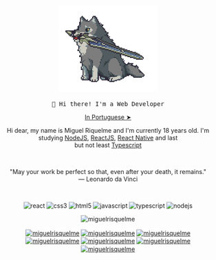 <!-- HEADER -->
<p align="center">
  <img src="./.github/lobinho.gif" width="px">
   <br><br>
  <samp>
    👋 Hi there! I'm a Web Developer
  </samp>
  <p align="center"><a href="./README.pt-br.md">In Portuguese ➤</a></p>
  
</p>

<!-- ABOUT OF ME -->
<p align="center" style="text-align: center;">
Hi dear, my name is Miguel Riquelme and I'm currently 18 years old. I'm studying <a href="https://nodejs.org/en/">NodeJS</a>, <a href="https://pt-br.reactjs.org/">ReactJS</a>, <a href="https://reactnative.dev/">React Native</a> and last<br> but not least <a href="https://www.typescriptlang.org/">Typescript</a> 
</p>
<!-- QUOTE -->
<br>
<p align="center">
"May your work be perfect so that, even after your death, it remains."
<br>
― Leonardo da Vinci
</p>
<br>

<!-- SOCIAL MEDIAS -->
<p align="center">
<img src="https://devicons.github.io/devicon/devicon.git/icons/react/react-original-wordmark.svg" alt="react" width="20" height="20"/>
<img src="https://devicons.github.io/devicon/devicon.git/icons/css3/css3-original-wordmark.svg" alt="css3"  width="20" height="20"/>
<img src="https://devicons.github.io/devicon/devicon.git/icons/html5/html5-original-wordmark.svg" alt="html5"  width="20" height="20"/>
<img src="https://devicons.github.io/devicon/devicon.git/icons/javascript/javascript-original.svg" alt="javascript" width="20" height="20"/>
<img src="https://devicon.dev/devicon.git/icons/typescript/typescript-original.svg" alt="typescript" width="20" height="20"/> 
<img src="https://devicons.github.io/devicon/devicon.git/icons/nodejs/nodejs-original.svg" alt="nodejs" width="20" height="20"/></p><p align="center">
<img src="https://github-readme-stats.vercel.app/api?username=miguelrisquelme&show_icons=true" alt="miguelrisquelme"/>
</p>

<p align="center">
<a href="https://codepen.io/miguelrisquelme" target="blank"><img align="center" src="https://cdn.jsdelivr.net/npm/simple-icons@3.0.1/icons/codepen.svg" alt="miguelrisquelme" height="20" width="20" /></a>
<a href="https://twitter.com/miguelrisquelme" target="blank"><img align="center" src="https://cdn.jsdelivr.net/npm/simple-icons@3.0.1/icons/twitter.svg" alt="miguelrisquelme" height="20" width="20" /></a>
<a href="https://linkedin.com/in/miguelrisquelme" target="blank"><img align="center" src="https://cdn.jsdelivr.net/npm/simple-icons@3.0.1/icons/linkedin.svg" alt="miguelrisquelme" height="20" width="20" /></a>
<a href="https://stackoverflow.com/miguelrisquelme" target="blank"><img align="center" src="https://cdn.jsdelivr.net/npm/simple-icons@3.0.1/icons/stackoverflow.svg" alt="miguelrisquelme" height="20" width="20" /></a>
<a href="https://codesandbox.com/u/miguelrisquelme" target="blank"><img align="center" src="https://cdn.jsdelivr.net/npm/simple-icons@3.0.1/icons/codesandbox.svg" alt="miguelrisquelme" height="20" width="20" /></a>
<a href="https://fb.com/miguelrisquelme" target="blank"><img align="center" src="https://cdn.jsdelivr.net/npm/simple-icons@3.0.1/icons/facebook.svg" alt="miguelrisquelme" height="20" width="20" /></a>
<a href="https://instagram.com/miguelrisquelme" target="blank"><img align="center" src="https://cdn.jsdelivr.net/npm/simple-icons@3.0.1/icons/instagram.svg" alt="miguelrisquelme" height="20" width="20" /></a>
</p>
